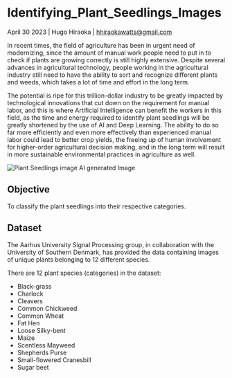 # Identifying_Plant_Seedlings_Images
April 30 2023 | Hugo Hiraoka | hhiraokawatts@gmail.com

In recent times, the field of agriculture has been in urgent need of modernizing, since the amount of manual work people need to put in to check if plants are growing correctly is still highly extensive. Despite several advances in agricultural technology, people working in the agricultural industry still need to have the ability to sort and recognize different plants and weeds, which takes a lot of time and effort in the long term.

The potential is ripe for this trillion-dollar industry to be greatly impacted by technological innovations that cut down on the requirement for manual labor, and this is where Artificial Intelligence can benefit the workers in this field, as the time and energy required to identify plant seedlings will be greatly shortened by the use of AI and Deep Learning. The ability to do so far more efficiently and even more effectively than experienced manual labor could lead to better crop yields, the freeing up of human involvement for higher-order agricultural decision making, and in the long term will result in more sustainable environmental practices in agriculture as well.

![Plant Seedlings image](https://i.imgur.com/UB7Pf1w.jpg)
AI generated Image

## **Objective**

To classify the plant seedlings into their respective categories.

## **Dataset**

The Aarhus University Signal Processing group, in collaboration with the University of Southern Denmark, has provided the data containing images of unique plants belonging to 12 different species.

There are 12 plant species (categories) in the dataset:

-  Black-grass
- Charlock
- Cleavers
- Common Chickweed
- Common Wheat
- Fat Hen
- Loose Silky-bent
- Maize
- Scentless Mayweed
- Shepherds Purse
- Small-flowered Cranesbill
- Sugar beet
